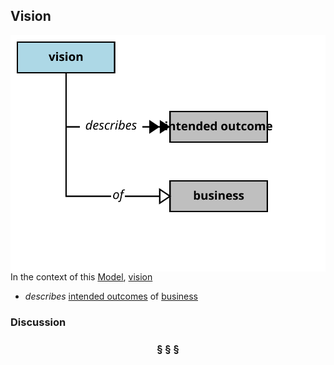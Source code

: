 ## Vision

<img src="vision.svg?raw=true" align="right"/>

In the context of this [Model](model.md), [vision](https://github.com/nikboyd/Syntopica/blob/master/sample-domain/vision.md)

* <i>describes</i> [intended outcomes](https://github.com/nikboyd/Syntopica/blob/master/sample-domain/intended.outcome.md) of [business](https://github.com/nikboyd/Syntopica/blob/master/sample-domain/business.md)

### Discussion



<h3 align="center"><b>&sect; &sect; &sect;</b></h3>
